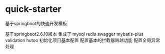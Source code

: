 # quick-starter
基于springboot的快速开发模板

基于springboot2.6.10版本 
集成了 mysql redis swagger mybatis-plus validation  hutoo 
初始化项目基本配置 配置基本的拦截器跨越功能 配置全局异常处理
